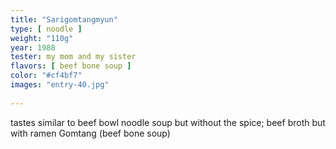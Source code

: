 ```yaml
---
title: "Sarigomtangmyun"
type: [ noodle ]
weight: "110g"
year: 1988
tester: my mom and my sister
flavors: [ beef bone soup ]
color: "#cf4bf7"
images: "entry-40.jpg"
 
---
```


tastes similar to beef bowl noodle soup but without the spice; beef broth but with ramen
Gomtang (beef bone soup)

